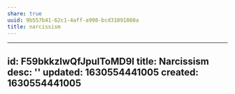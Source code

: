 ```yaml
---
share: true
uuid: 9b557b41-62c1-4aff-a998-bcd31891860a
title: narcissism
---
```

---
id: F59bkkzIwQfJpulToMD9I
title: Narcissism
desc: ''
updated: 1630554441005
created: 1630554441005
---

